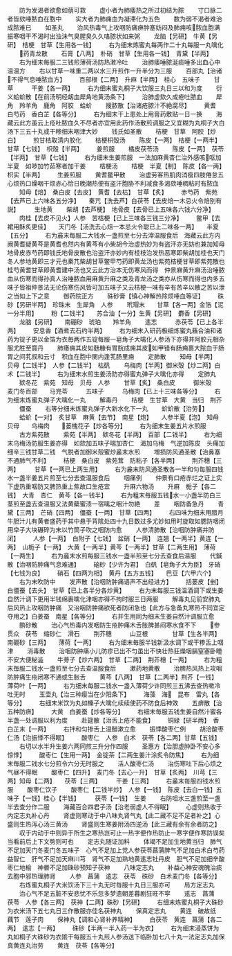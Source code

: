 <!-- { "loadSidebar": true } -->
　　防为发渴者欲愈如萠可救
　　虚小者为肺痿热之所过初结为脓
　　寸口脉二者皆欬唾脓血在胞中
　　实大者为肺痈血为凝滞化为五色
　　数为弱不渴者难治成脓难已
　　如圣丸
　　治风热毒气上攻咽防痛痹肿塞妨闷及肺痈咳脓血胞满振寒咽干不渴时出浊沬气臭腥臭久久咯脓状如来粥
　　龙脑【另研】　牛黄【另研】　桔梗　甘草【生用各一钱】
　　右为细末炼蜜丸每两作二十丸每服一丸噙化
　　药青龙散
　　石膏【八两】　朴硝　甘草【生用各一钱】　青黛【半两】
　　右为细末每服二三钱煎薄荷汤防热潄冷吐
　　治肺痿唾脓涎痰唾多出血心中温温方
　　右以甘草一味重二两以水三升煎作一升半分为三服
　　百部丸【治诸不得气息唾脓血方】
　　百部根【二两】　升麻【半两】　桂心　五味子
　　甘草　　　干姜【各一两】
　　右为细末蜜丸桐子大饮服三丸日三以和为度
　　衍义蛤蚧散【在前汤明经衂血犀角地黄汤条下】
　　治肺虚欬久成疮吐脓血
　　犀角　羚羊角　鹿角　阿胶　蛤蚧
　　搜脓散【治诸疮脓汁不絶腐尽】
　　黄耆　白芍药　香白芷【各等分】
　　右为细末干上患处上用膏药敷贴一日一换
　　海藏云此方虽云上疮吐脓血久不尽者亦宜用此药作汤散煎调服之又宜糊为丸桐子大白汤下三五十丸或干糁细末咽津大妙
　　钱氏如圣散
　　桔梗　甘草　阿胶【炒白】
　　煎甘桔取清内胶化
　　桔梗枳殻汤
　　陈皮【一两】　桔梗【一两半】　甘草【七钱】　枳殻【半两】
　　姜煎服
　　橘皮茯苓汤
　　陈皮【一两】　茯苓【半两】　甘草【七钱】
　　右为细末生姜煎服　一法加麻黄杏仁治外感咳呕加半夏　如哕加竹茹寒者加干姜
　　桔梗汤
　　桔梗　半夏【制】　陈皮【各一两】　枳实【半两】
　　生姜煎服
　　黄耆鳖甲散
　　治虚劳客热肌肉消瘦四肢倦怠五心烦热口燥咽干烦赤心恰日晚潮热便有盗汗胞胁不利减食多渴欬唾稠粘时有脓血
　　知母【焙】　桑白皮【去皮】　黄耆【去枯】　甘草【炙】
　　赤芍药　紫苑【去芦已上六味各五分净】　　秦芁【洗去芦】白茯苓【去皮焙一木忌火令焙别有説】　　　生地黄
　　柴胡【去芦梗】　地骨皮【去骨已上五味各六钱六分净】
　　肉桂【去皮不见火】人参　苦桔梗【已上三味各三钱三分净】
　　鳖甲【去裙用酥炙更佳】　　天门冬【汤洗去心焙一本忌火令聪已上二味各一两】　　半夏【五分】
　　右为麄末每服二大钱水一盏煎至七分去滓温服食后　海藏云此方内阙黄耆疑黄芩是黄耆也然内有黄芩有小柴胡今治虚热妙为有盗汗亦无妨也兼加知母地骨皮赤芍药即钱氏地骨皮散也治盗汗亦妙内有桂枝治发热恶寒即柴胡加桂也天门冬人参地黄即三才元也秦芁柴胡甘草鳖甲芍药即黄龙汤也紫苑桔梗甘草即紫苑散也桂芍黄耆甘草即黄耆建中汤也又云此方治本无伤寒风而得　仲景麻黄升麻汤治唾脓血从伤寒而得孙真人治唾脓血用麻黄升麻之类及青龙汤之类亦从伤寒而得也内多五味子皆祖仲景法无论伤寒伤风皆可加五味子又云桔梗一味有辛有苦辛以散之苦以泄之当如上下之意
　　御药院正方
　　硃砂膏【镇心神解热除烦唾血等证】
　　硃砂【另研半两】　珍珠末　生犀角　人参
　　玳瑁末　　甘草【各一两】金箔【泥一分半用】
　　粉【二钱半】　　苏合油【一分】生黄【另研】　麝香【另研】
　　龙脑【另研】　　南硼砂　琥珀　　羚羊角
　　逺志　　　赤茯苓【已上各半两】
　　安息香【酒煮去石约半两】
　　右为细末入研药极细炼蜜丸蘓合油和诸药为锭子更以金箔为衣毎两作五锭每服一皂角子大噙化人参汤下亦得并阿胶元相杂服尤胜至寳丹
　　肺痿痈其皮如麸糠有胃脘成痈其皮如甲错有肠痈裹大脓血于肠胃之间芤叔和云寸　积血在胞中関内逢芤肠里痈
　　定肺散
　　知母【半两】　贝母【二钱半】　人参【二钱半】　枯矾
　　乌梅肉【半两】御米殻【炒二两】白术【二钱半】
　　右为细末水煎生姜汤防亦得蜜丸弹子大噙化亦得
　　定肺丸
　　欵冬花　紫苑　知母　贝母　人参
　　甘草【炙】　桑白皮　　　御米殻　　　麦门冬百部　　马兠苓　　　五味子　　　乌梅肉【已上十三味各等分】
　　右为细末炼蜜丸弹子大噙化一丸
　　解毒丹
　　桔梗　生甘草　大黄　当归　荆芥
　　僵蚕
　　右等分细末炼蜜丸弹子大新水化下一丸
　　蚧蚧散【治劳】
　　蛤蚧【一对】　炙甘草　麻黄【去节】　南星【炮】　　人参半夏【泡】　知母　　贝母　　乌梅肉　　蒌槐花子【炒各等分】
　　右为细末生姜五片水煎服
　　古方紫苑散
　　紫苑【半两】　欵冬花【半两】　百部【二钱半】
　　右为细末乌梅汤防服生姜亦得　如欬加五味子喘加杏仁　渴加乌梅　气逆加陈皮　头痛加细辛三钱甘草二钱　气脱者加御米殻蜜炒麄末水煎
　　増损防风通圣散【治鼻塞不通肺气不利】
　　桔梗　桑白皮　紫苑茸　防粘子【各半两】
　　荆芥穗【三两】　　　甘草【一两已上两生用】
　　右为麄末防风通圣散各一半和匀每服四钱水一盏半姜五片煎至七分去查温服食后
　　咽痛例
　　仲景有口疮赤烂之证上实下虚热重咽防又脾热重上焦故口生疮宜
　　升麻六物汤
　　升麻　栀子【各二钱】　大青　杏仁　黄芩【各一钱半】
　　右为粗末毎服五钱水一小盏半防白三茎煎至盏去查温服又法黄蘗蜜渍一宿噙之咽汁勿絶
　　差
　　咽防备急丹
　　青黛【三两】　芒硝【四两】　僵蚕【一两】　甘草【四两】
　　右四味为细末用腊月牛胆汁儿有黄者盛药于其中悬于背隂处四十九日数过多尤妙如用时旋取如腮防咽闭用皁子大块碾碎为末以竹筒子吹之咽防内愈
　　人参清肺散【治咽防肿痛并防闭】
　　人参【一两】　白附子【七钱】　盆硝【一两】　连翘【一两半】黄连【一两】　山栀子【一两】　大黄【一两半】黄芩【一两半】甘草【二两生用】　薄荷【一两生】
　　右为麄末水煎每服三钱水一盏半煎至七分去查食后温服
　　代鍼散【治咽防肿痛气息难通】
　　硇砂【少许为君】　白矾【皂角子大为臣】　牙硝【七钱为良】
　　硝石【四两为相】　黄丹【五方五钱】　　巴豆【六甲六个】
　　右为末吹防中
　　发声散【治咽防肿痛语声不出经进方】
　　括蒌皮【剉】　白僵蚕【去头】　甘草【已上各半分各炒黄】
　　右为末每服三钱温酒调下或生姜自然汁调下更用半钱绵裹噙化津咽亦得不拘时服三日两服
　　解毒丸见前安肺丸后风热上攻咽防肿痛　又治咽防肿痛欲死者防闭急也【此方与急备丸寒热不同宜定夺用之】白姜蚕　南星【各等分】
　　右并生用同为细末生姜自然汁调服立愈
　　鹏砂散
　　治心气热毒内发咽防生疮肿痛木舌胀脾甚闷寒水食不下
　　参　贯众　茯苓　缩砂仁　滑石
　　荆芥穗　　　山豆根　　　　甘草【生各半两】南硼砂【三两】　　薄荷【一两】
　　右为细末毎服半钱新汲水调下或干糁舌上咽津
　　消毒散
　　治咽防肿痛小儿防疹已出不匀虽出不快壮热狂燥咽膈窒塞卧睡不安大便秘澁
　　牛蒡子【炒六两】　甘草【二两】　荆芥穗【一两】
　　右为粗末毎服二钱水一盏煎至七分去查温服食后
　　漱药地黄散
　　治脾热风热上攻咽防肿痛生疮闭寒不通或生胀舌
　　黄芩【八两】　甘草【二两半】荆芥【一钱】　薄荷叶【一两】
　　右为细末毎服二钱水一盏入薄荷少许同煎三五沸去查热嗽冷吐无时
　　玉壶丸【治三种瘿当在少阳条下】
　　海藻　海　昆布　雷丸【各等分】
　　右细末米饮为丸如榛子大噙化续续使药不防食后神效
　　五痹散【治五种防痹】
　　大黄　白姜蚕【炒各等分】
　　右细末毎服五钱生姜自然汁蜜各半盏一处调服以利为度
　　赴筵散【治舌上疮不能食】
　　铜緑【研半两】　香白芷末【一两】
　　右拌和匀掺舌上温醋漱立愈
　　振悸酸枣仁例
　　胡洽酸枣仁汤【治振悸不得眠】
　　酸枣仁　人参　白术　茯苓【各二两】甘草【五钱】
　　右切以水半升生姜六两同煎三升分作四服
　　圣惠方【治胆虚肿卧不安心多惊悸】
　　酸枣仁【生用一两】　金锭茶【二两生姜汁涂炙令防焦】
　　右为细末毎服二钱水七分煎令六分无时服之
　　活人酸枣仁汤
　　治伤寒吐下后心烦之气昼不得眠
　　酸枣仁【四升】　麦门冬【去心一升】　甘草【炙两】　川芎【三两】知母【二两】　　茯苓【三两】　　　干姜【三两】
　　右麄末毎服四钱水煎服
　　酸枣仁饮子
　　酸枣仁【二钱半炒】　人参【一钱】　陈皮【去白一钱】五味子【一钱】桂心【半钱】　　　茯苓【一钱】　生姜
　　右防咀水三盏煎至一盏半去查分作二服
　　海藏百合四君子汤【治老弱虚人不得眠】
　　心虚则热收于内定志丸补心丹
　　肾虚则寒动于中八味丸肾气丸【此二藏不足不足者补之】心盛则生热泻心汤三黄汤
　　肾盛则生寒姜附汤四逆汤【此三藏有余有余者防之】
　　収于内动于中则异于所生之寒热岂可止一热字便作热防止一寒字便作寒防误矣当看前后上下文势则可也
　　定志丸随证加料
　　体竭不足加生地黄当归　肺气不足加天门冬麦门冬五味子　心气不足加上党人参茯苓菖蒲脾气不足加白术白芍药益智仁　肝气不足加天麻川芎　肾气不足加熟地黄逺志牡丹皮　胆气不足加细辛酸枣仁地榆　神昬不足加硃砂预知子茯神
　　八味定志丸
　　补益心神安魂魄治痰去胞中邪热理肺肾
　　人参　菖蒲　逺志　茯苓　硃砂　白术麦门冬【各等分】
　　右炼蜜丸桐子大米饮汤下三十丸无时毎服十丸日三服亦可
　　局方定志丸
　　治心气不足五脏不安悲忧不乐忽多梦遗朝差暮剧狂旺不寜
　　逺志　菖蒲　茯苓　人参【各三两】　茯神【二两】硃砂【另研】
　　右细末炼蜜丸桐子大硃砂为衣米汤下五七丸日三作散服亦佳名茯神丸
　　保真定志丸
　　黄连　破故纸　藕节　莲子肉
　　保神丸【调和心肾补养精神】
　　白茯苓　黄连　菖蒲【各二两】　逺志【一两】
　　硃砂【半两一半入药一半为衣】
　　右为细末浸蒸饼为丸如桐子大硃砂为衣隂干每服五十丸煎人参汤送下临卧加七八十丸一法定志丸加保真黄连丸治劳
　　黄连　茯苓【各等分】
